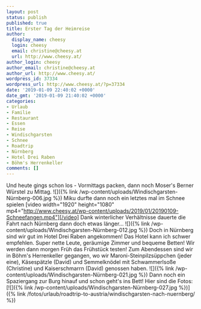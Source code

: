 ```yaml
---
layout: post
status: publish
published: true
title: Erster Tag der Heimreise
author:
  display_name: cheesy
  login: cheesy
  email: christine@cheesy.at
  url: http://www.cheesy.at/
author_login: cheesy
author_email: christine@cheesy.at
author_url: http://www.cheesy.at/
wordpress_id: 37334
wordpress_url: http://www.cheesy.at/?p=37334
date: '2019-01-09 22:40:02 +0000'
date_gmt: '2019-01-09 21:40:02 +0000'
categories:
- Urlaub
- Familie
- Restaurant
- Essen
- Reise
- Windischgarsten
- Schnee
- Roadtrip
- Nürnberg
- Hotel Drei Raben
- Böhm's Herrenkeller
comments: []
---
```

Und heute gings schon los - Vormittags packen, dann noch Moser's Berner Würstel zu Mittag.
![]({% link /wp-content/uploads/Windischgarsten-Nürnberg-006.jpg %})
Miku durfte dann noch ein letztes mal im Schnee spielen
[video width="1920" height="1080" mp4="http://www.cheesy.at/wp-content/uploads/2019/01/20190109-Schneefangen.mp4"][/video]
Dank winterlicher Verhältnisse dauerte die Fahrt nach Nürnberg dann doch etwas länger...
![]({% link /wp-content/uploads/Windischgarsten-Nürnberg-012.jpg %})
Doch in Nürnberg sind wir gut im Hotel Drei Raben angekommen! Das Hotel kann ich schwer empfehlen. Super nette Leute, geräumige Zimmer und bequeme Betten! Wir werden dann morgen Früh das Frühstück testen!
Zum Abendessen sind wir in Böhm's Herrenkeller gegangen, wo wir Maroni-Steinpilzsüppchen (jeder eine), Käsespätzle (David) und Semmelknödel mit Schwammerlsoße (Christine) und Kaiserschmarrn (David) genossen haben.
![]({% link /wp-content/uploads/Windischgarsten-Nürnberg-021.jpg %})
Dann noch ein Spaziergang zur Burg hinauf und schon geht's ins Bett! Hier sind die Fotos:
[![]({% link /wp-content/uploads/Windischgarsten-Nürnberg-027.jpg %})]({% link /fotos/urlaub/roadtrip-to-austria/windischgarsten-nach-nuernberg/ %})
